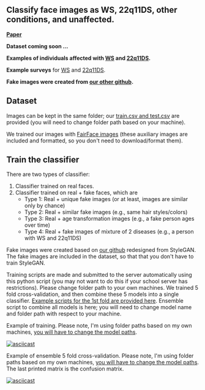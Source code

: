 ## Classify face images as WS, 22q11DS, other conditions, and unaffected. 

**[Paper](https://www.medrxiv.org/content/10.1101/2021.12.09.21267472v1)**

**Dataset coming soon ...**

**Examples of individuals affected with [WS](https://en.wikipedia.org/wiki/Williams_syndrome) and [22q11DS](https://en.wikipedia.org/wiki/DiGeorge_syndrome).**

**Example surveys** for [WS](https://ncidccpssurveys.gov1.qualtrics.com/jfe/preview/SV_e9juDTdgWyFlcvY?Q_CHL=preview&Q_SurveyVersionID=current) and [22q11DS](https://ncidccpssurveys.gov1.qualtrics.com/jfe/preview/SV_d4EjJjIuNzjxBPw?Q_CHL=preview&Q_SurveyVersionID=current).

**Fake images were created from [our other github](https://github.com/datduong/stylegan2-ada-Ws-22q).**

## Dataset

Images can be kept in the same folder; our [train.csv and test.csv](https://github.com/datduong/Classify-WS-22q-Img/tree/master/Experiment/TrainTestCsv) are provided (you will need to change folder path based on your machine). 

We trained our images with [FairFace images](https://github.com/dchen236/FairFace) (these auxiliary images are included and formatted, so you don't need to download/format them).

## Train the classifier 

There are two types of classifier:
1. Classifier trained on real faces. 
2. Classifier trained on real + fake faces, which are
   - Type 1: Real + unique fake images (or at least, images are similar only by chance)
   - Type 2: Real + similar fake images (e.g., same hair styles/colors)
   - Type 3: Real + age transformation images (e.g., a fake person ages over time)
   - Type 4: Real + fake images of mixture of 2 diseases (e.g., a person with WS and 22q11DS)

Fake images were created based on [our github](https://github.com/datduong/stylegan2-ada-Ws-22q) redesigned from StyleGAN. The fake images are included in the dataset, so that that you don't have to train StyleGAN.

Training scripts are made and submitted to the server automatically using this python script (you may not want to do this if your school server has restrictions). Please change folder path to your own machines. We trained 5 fold cross-validation, and then combine these 5 models into a single classifier. [Example scripts for the 1st fold are provided here](https://github.com/datduong/Classify-WS-22q-Img/tree/master/Experiment/ExampleScripts). Ensemble script to combine all models is here; you will need to change model name and folder path with respect to your machine. 


Example of training. Please note, I'm using folder paths based on my own machines, [you will have to change the model paths](https://github.com/datduong/Classify-WS-22q-Img/blob/master/Demo/script-RealImg-0-11-29-15-25-10.sh#L28). 

[![asciicast](https://asciinema.org/a/452370.svg)](https://asciinema.org/a/452370)


Example of ensemble 5 fold cross-validation. Please note, I'm using folder paths based on my own machines, [you will have to change the model paths](https://github.com/datduong/Classify-WS-22q-Img/blob/master/ensemble.sh#L11). The last printed matrix is the confusion matrix. 

[![asciicast](https://asciinema.org/a/452373.svg)](https://asciinema.org/a/452373)

